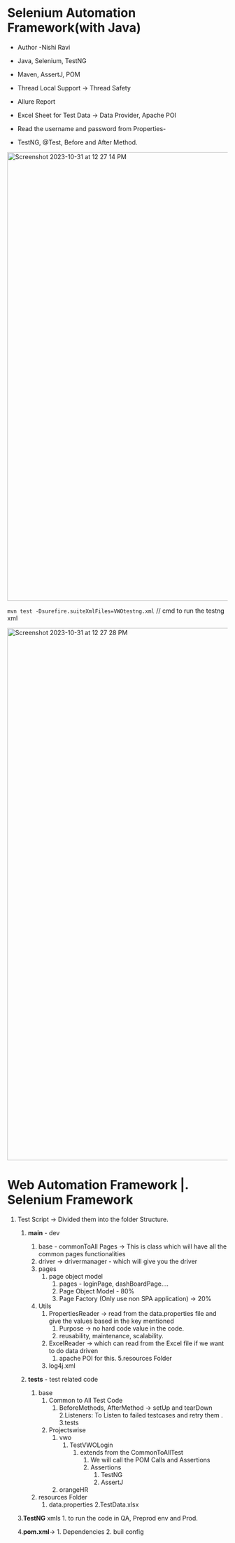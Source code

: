 # Selenium Automation Framework(with Java)

- Author -Nishi Ravi

- Java, Selenium, TestNG
- Maven, AssertJ, POM
- Thread Local Support → Thread Safety
- Allure Report
- Excel Sheet for Test Data → Data Provider, Apache POI
- Read the username and password from Properties-
- TestNG, @Test, Before and After Method.

<img width="1024" alt="Screenshot 2023-10-31 at 12 27 14 PM" src="https://github.com/PramodDutta/AdvanceSeleniumFrameworkTTA/assets/1409610/02b0ef3b-1165-46cf-8c9d-89e41b17032f">


`mvn test -Dsurefire.suiteXmlFiles=VWOtestng.xml` // cmd to run the testng xml 

<img width="1215" alt="Screenshot 2023-10-31 at 12 27 28 PM" src="https://github.com/PramodDutta/AdvanceSeleniumFrameworkTTA/assets/1409610/b0905741-d88d-4559-93c2-65433e668170">

# **Web Automation Framework |. Selenium  Framework**

1. Test Script -> Divided them into the folder Structure.
    1. **main** - dev
        1. base - commonToAll Pages -> This is class which will have all the common pages functionalities
        2. driver -> drivermanager - which will give you the driver
        3. pages
            1. page object model
                1.  pages - loginPage, dashBoardPage....
                2. Page Object Model - 80%
                3. Page Factory (Only use non SPA application)  -> 20%
        4. Utils
            1. PropertiesReader -> read from the data.properties file and give the values based in the key mentioned
                1. Purpose -> no hard code value in the code.
                2. reusability, maintenance, scalability.
            2. ExcelReader -> which can read from the Excel file if we want to do data driven
                1. apache POI for this.
        5.resources Folder
           1. log4j.xml
        
    2. **tests** - test related code
        1. base
            1. Common to All Test Code
                1. BeforeMethods, AfterMethod -> setUp and tearDown
        2.Listeners: To Listen to failed testcases and retry them .
        3.tests
            1. Projectswise
                1. vwo
                    1. TestVWOLogin
                        1. extends from the CommonToAllTest
                            1. We will call the POM Calls and Assertions
                            2. Assertions
                                1. TestNG
                                2. AssertJ
                2. orangeHR
        4. resources Folder
            1. data.properties
            2.TestData.xlsx


   3.**TestNG** xmls
        1. to run the code in QA, Preprod env and Prod.


   4.**pom.xml**->
           1. Dependencies
           2. buil config
   
